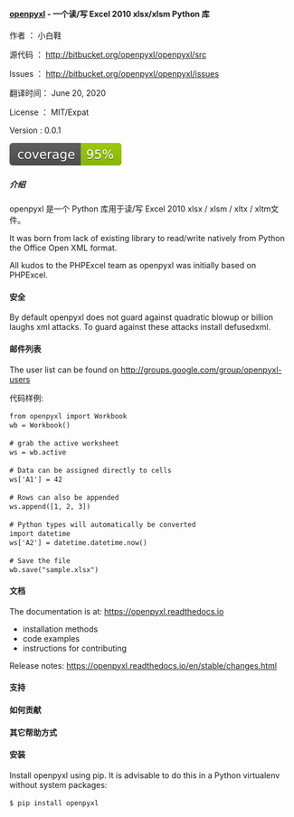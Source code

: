 #### [openpyxl]() - 一个读/写 Excel 2010 xlsx/xlsm Python 库

作者 ： 小白鞋

源代码 ： http://bitbucket.org/openpyxl/openpyxl/src

Issues ： http://bitbucket.org/openpyxl/openpyxl/issues

翻译时间： June 20, 2020

License ： MIT/Expat

Version : 0.0.1

![](images/coveralls_95.svg)

##### 介绍

openpyxl 是一个 Python 库用于读/写 Excel 2010 xlsx / xlsm / xltx / xltm文件。

It was born from lack of existing library to read/write natively from Python the Office Open XML format.

All kudos to the PHPExcel team as openpyxl was initially based on PHPExcel.

#### 安全

By default openpyxl does not guard against quadratic blowup or billion laughs xml attacks. To guard against these attacks install defusedxml.

#### 邮件列表

The user list can be found on http://groups.google.com/group/openpyxl-users

代码样例:

```
from openpyxl import Workbook
wb = Workbook()

# grab the active worksheet
ws = wb.active

# Data can be assigned directly to cells
ws['A1'] = 42

# Rows can also be appended
ws.append([1, 2, 3])

# Python types will automatically be converted
import datetime
ws['A2'] = datetime.datetime.now()

# Save the file
wb.save("sample.xlsx")

```

#### 文档

The documentation is at: https://openpyxl.readthedocs.io

- installation methods
- code examples
- instructions for contributing

Release notes: https://openpyxl.readthedocs.io/en/stable/changes.html


#### 支持


#### 如何贡献


#### 其它帮助方式


#### 安装

Install openpyxl using pip. It is advisable to do this in a Python virtualenv without system packages:

`$ pip install openpyxl`


#### 